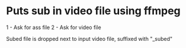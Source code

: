 # Puts sub in video file using ffmpeg

 1 - Ask for ass file
 2 - Ask for video file

Subed file is dropped next to input video file, suffixed with "_subed"